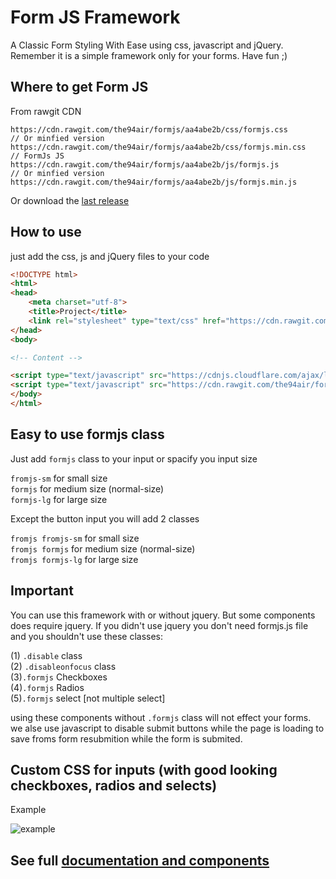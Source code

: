 # Form JS Framework
A Classic Form Styling With Ease using css, javascript and jQuery. Remember it is a simple framework only for your forms. Have fun ;) 
  
## Where to get Form JS  

From rawgit CDN
```
https://cdn.rawgit.com/the94air/formjs/aa4abe2b/css/formjs.css
// Or minfied version
https://cdn.rawgit.com/the94air/formjs/aa4abe2b/css/formjs.min.css
// FormJs JS 
https://cdn.rawgit.com/the94air/formjs/aa4abe2b/js/formjs.js
// Or minfied version
https://cdn.rawgit.com/the94air/formjs/aa4abe2b/js/formjs.min.js
```
Or download the [last release](https://github.com/the94air/formjs/releases)

## How to use
just add the css, js and jQuery files to your code

```html
<!DOCTYPE html>
<html>
<head>
	<meta charset="utf-8">
	<title>Project</title>
	<link rel="stylesheet" type="text/css" href="https://cdn.rawgit.com/the94air/formjs/aa4abe2b/css/formjs.min.css">
</head>
<body>

<!-- Content -->

<script type="text/javascript" src="https://cdnjs.cloudflare.com/ajax/libs/jquery/3.1.1/jquery.min.js"></script>
<script type="text/javascript" src="https://cdn.rawgit.com/the94air/formjs/aa4abe2b/js/formjs.min.js"></script>
</body>
</html>
```

## Easy to use formjs class

Just add `formjs` class to your input or spacify you input size  
  
`fromjs-sm` for small size  
`formjs`    for medium size (normal-size)  
`formjs-lg` for large size  
  
Except the button input you will add 2 classes  
  
`fromjs fromjs-sm` for small size  
`fromjs formjs`    for medium size (normal-size)  
`fromjs formjs-lg` for large size   
  
## Important
You can use this framework with or without jquery. But some components does require jquery. If you didn't use jquery you don't need formjs.js file and you shouldn't use these classes:  
  
(1)	`.disable` class  
(2) `.disableonfocus` class  
(3)`.formjs` Checkboxes  
(4)`.formjs` Radios  
(5)`.formjs` select [not multiple select]  
  
using these components without `.formjs` class will not effect your forms.  
we alse use javascript to disable submit buttons while the page is loading to save froms form resubmition while the form is submited.  
  
## Custom CSS for inputs (with good looking checkboxes, radios and selects)  
Example

![example](https://i.imgsafe.org/fff74dfd40.png)  
  
## See full [documentation and components](https://form.js.org)

